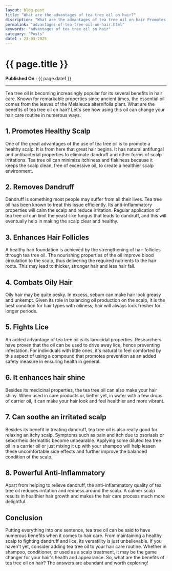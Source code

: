 ```yaml
---
layout: blog-post
title: "What are the advantages of tea tree oil on hair?"
discription: "What are the advantages of tea tree oil on hair Promotes Healthy Scalp, Removes Dandruff, Enhances Hair Follicles, Combats Oily Hair, It enhances hair"
permalink: "advantages-of-tea-tree-oil-on-hair.html"
keywords: "advantages of tea tree oil on hair"
category: "Posts"
date1 : 23-03-2025
---
```


<h1>{{ page.title }}</h1>

<span><strong>Published On</strong> : {{ page.date1 }}</span>
<hr>


<p>Tea tree oil is becoming increasingly popular for its several benefits in hair care. Known for remarkable properties
    since ancient times, the essential oil comes from the leaves of the Melaleuca alternifolia plant. What are the
    benefits of tea tree oil on hair? Let's see how using this oil can change your hair care routine in numerous ways.
</p>

<h2>1. Promotes Healthy Scalp</h2>

<p>One of the great advantages of the use of tea tree oil is to promote a healthy scalp. It is from here that great hair
    begins. It has natural antifungal and antibacterial properties to eliminate dandruff and other forms of scalp
    irritations. Tea tree oil can minimize itchiness and flakiness because it keeps the scalp clean, free of excessive
    oil, to create a healthier scalp environment.</p>

<h2>2. Removes Dandruff</h2>

<p>Dandruff is something most people may suffer from all their lives. Tea tree oil has been known to treat this issue
    efficiently. Its anti-inflammatory properties will calm the scalp and reduce irritation. Regular application of tea
    tree oil can limit the yeast-like fungus that leads to dandruff, and this will eventually help in making the scalp
    clear and healthy.</p>

<h2>3. Enhances Hair Follicles</h2>

<p>A healthy hair foundation is achieved by the strengthening of hair follicles through tea tree oil. The nourishing
    properties of the oil improve blood circulation to the scalp, thus delivering the required nutrients to the hair
    roots. This may lead to thicker, stronger hair and less hair fall.</p>

<h2>4. Combats Oily Hair</h2>

<p>Oily hair may be quite pesky. In excess, sebum can make hair look greasy and unkempt. Given its role in balancing oil
    production on the scalp, it is the best condition for hair types with oiliness; hair will always look fresher for
    longer periods.</p>

<h2>5. Fights Lice</h2>

<p>An added advantage of tea tree oil is its larvicidal properties. Researchers have proven that the oil can be used to
    drive away lice, hence preventing infestation. For individuals with little ones, it's natural to feel comforted by
    this aspect of using a compound that promotes prevention as an added safety measure in ensuring health in general.
</p>
<h2>6. It enhances hair shine</h2>

<p>Besides its medicinal properties, the tea tree oil can also make your hair shiny. When used in care products or,
    better yet, in water with a few drops of carrier oil, it can make your hair look and feel healthier and more
    vibrant.</p>

<h2>7. Can soothe an irritated scalp</h2>

<p>Besides its benefit in treating dandruff, tea tree oil is also really good for relaxing an itchy scalp. Symptoms such
    as pain and itch due to psoriasis or seborrheic dermatitis become unbearable. Applying some diluted tea tree oil in
    a carrier oil or just mixing it up with your shampoo will help lessen these uncomfortable side effects and further
    improve the balanced condition of the scalp.</p>
<h2>8. Powerful Anti-Inflammatory</h2>

<p>Apart from helping to relieve dandruff, the anti-inflammatory quality of tea tree oil reduces irritation and redness
    around the scalp. A calmer scalp results in healthier hair growth and makes the hair care process much more
    delightful.</p>
<h2>Conclusion</h2>
<p>Putting everything into one sentence, tea tree oil can be said to have numerous benefits when it comes to hair care.
    From maintaining a healthy scalp to fighting dandruff and lice, its versatility is just unbelievable. If you haven't
    yet, consider adding tea tree oil to your hair care routine. Whether in shampoo, conditioner, or used as a scalp
    treatment, it may be the game changer for your hair's health and appearance. So, what are the benefits of tea tree
    oil on hair? The answers are abundant and worth exploring!</p>
